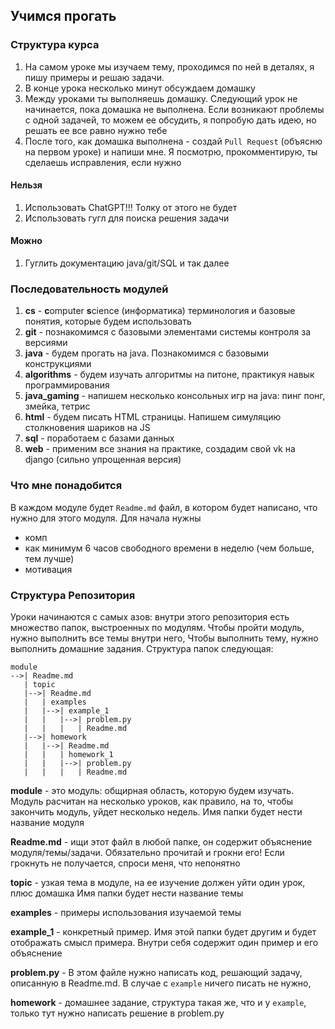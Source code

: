 ## Учимся прогать

### Структура курса
1. На самом уроке мы изучаем тему, проходимся по ней в деталях, я пишу примеры 
и решаю задачи.
2. В конце урока несколько минут обсуждаем домашку
3. Между уроками ты выполняешь домашку. Следующий урок не начинается, пока домашка не выполнена. Если возникают проблемы с одной задачей, то можем ее обсудить, я попробую дать идею, но решать ее все равно нужно тебе
4. После того, как домашка выполнена - создай `Pull Request` (объясню на первом уроке) и напиши мне. Я посмотрю, прокомментирую, ты сделаешь исправления, если нужно

#### Нельзя
1. Использовать ChatGPT!!! Толку от этого не будет
2. Использовать гугл для поиска решения задачи

#### Можно
1. Гуглить документацию java/git/SQL и так далее

### Последовательность модулей

1. **cs** - **c**omputer **s**cience (информатика) терминология и базовые понятия, которые будем использовать
2. **git** - познакомимся с базовыми элементами системы контроля за версиями
3. **java** - будем прогать на java. Познакомимся с базовыми конструкциями
4. **algorithms** - будем изучать алгоритмы на питоне, практикуя навык программирования
5. **java_gaming** - напишем несколько консольных игр на java: пинг понг, змейка, тетрис
6. **html** - будем писать HTML страницы. Напишем симуляцию столкновения шариков на JS
7. **sql** - поработаем с базами данных
8. **web** - применим все знания на практике, создадим свой vk на django (сильно упрощенная версия)

### Что мне понадобится
В каждом модуле будет `Readme.md` файл, в котором будет написано, что нужно для этого модуля.
Для начала нужны
* комп
* как минимум 6 часов свободного времени в неделю (чем больше, тем лучше)
* мотивация



### Структура Репозитория
Уроки начинаются с самых азов: внутри этого репозитория есть множество папок,
выстроенных по модулям. Чтобы пройти модуль, нужно выполнить все темы внутри него,
Чтобы выполнить тему, нужно выполнить домашние задания. Структура папок следующая:

```
module
-->| Readme.md
   | topic
   |-->| Readme.md
   |   | examples
   |   |-->| example_1
   |   |   |-->| problem.py
   |   |   |   | Readme.md
   |-->| homework
   |   |-->| Readme.md
   |   |   | homework_1
   |   |   |-->| problem.py
   |   |   |   | Readme.md
```
**module** - это модуль: общирная область, которую будем изучать. Модуль расчитан на
несколько уроков, как правило, на то, чтобы закончить модуль, уйдет несколько недель. 
Имя папки будет нести название модуля

**Readme.md** - ищи этот файл в любой папке, он содержит объяснение модуля/темы/задачи.
Обязательно прочитай и грокни его! Если грокнуть не получается, спроси меня, что непонятно

**topic** - узкая тема в модуле, на ее изучение должен уйти один урок, плюс домашка
Имя папки будет нести название темы

**examples** - примеры использования изучаемой темы

**example_1** - конкретный пример. Имя этой папки будет другим и будет отображать смысл примера. 
Внутри себя содержит один пример и его объяснение

**problem.py** - В этом файле нужно написать код, решающий задачу,
описанную в Readme.md. В случае с `example` ничего писать не нужно,  

**homework** - домашнее задание, структура такая же, что и у `example`, 
только тут нужно написать решение в problem.py


